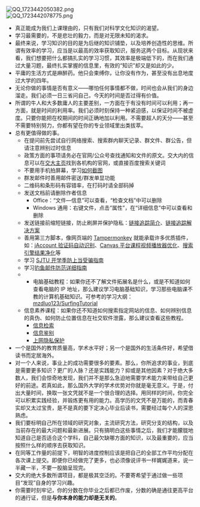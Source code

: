 ![QQ_1723442050382.png](https://cdn.jsdelivr.net/gh/WncFht/picture/202408121354426.png)  
![QQ_1723442078775.png](https://cdn.jsdelivr.net/gh/WncFht/picture/202408121354737.png)

- 真正能成为我们上课理由的，只有我们对科学文化知识的渴望。
- 学习最需要的，不是悲壮的毅力，而是对无限未知的渴求。
- 最终来说，学习知识的目的是为后继的知识铺垫，以及培养创造性的思维。所谓有效率的学习，应当是以最高的效率获取知识，服务这两个目标。从现状来看，我们想要把什么都搞扎实的学习习惯，其效率是极端低下的，而在我们通过大量习题，最终扎实掌握的信息里，有效的“知识”却又是如此的少。
- 平庸的生活方式是麻醉药。他只会束缚你，让你没有作为，甚至没有出息地度过大学的四年。
- 无论你做的事情是否有意义——哪怕任何事情都不做，时间也会从我们的身边溜走。我们必须一日三省问自己，今天的时间是否过得有价值。
- 所谓的牛人和大多数庸人的主要差别，一方面在于有没有时间可以利用；再一方面，就是时间的利用率。我们必须时刻保持一种紧迫感，以保证时间不被虚度。只要你能把在校期间的时间正确地加以利用。不需要超人的天分——甚至不需要特别努力，你都有望在你的专业领域里出类拔萃。
- 总有更值得做的事。
	- 在提问前先尝试自行网络搜索、搜索群内聊天记录、群文件、群公告，但请注意辨别过时信息
	- 政策方面的事项请务必在官网/公众号查找通知和文件的原文。交大内的信息可以在[交大主页](https://www.sjtu.edu.cn/)找到各机构的官网，或直接百度搜索关键词
	- 不要用手机拍屏幕，学习[如何截图](https://www.sohu.com/a/607324881_121271152)
	- 群发邮件时善用邮件密送/群发单显功能
	- 二维码和条形码有容错率，在打码时请全部码掉
	- 发送文档前请删除作者信息
	    - Office：“文件—信息”可以查看，“检查文档”中可以删除
	    - Windows 通用：右键文件，点击“属性”，在“详细信息”中可以查看和删除
	- 发送链接前缩短链接，防止刷屏并保护隐私：[链接追踪简介](https://blog.douchi.space/url-sanitizer/)、[链接追踪解决方案](https://bgm.tv/group/topic/363349)
	- 善用第三方脚本，像网页端的 [Tampermonkey](https://www.tampermonkey.net/) 就能承载许多优质插件，如：[jAccount 验证码自动识别](https://greasyfork.org/zh-CN/scripts/432645)、[Canvas 平台课程视频播放器优化](https://greasyfork.org/zh-CN/scripts/432918)、[搜索引擎结果净化](https://greasyfork.org/zh-CN/scripts/14178)等
	- 学习 [SJTU 开学季防上当受骗指南](https://notes.sjtu.edu.cn/s/LZWwhMe_e)
	- 学习[钓鱼邮件防范详细指南](http://itc.cqjtu.edu.cn/info/1031/1407.htm)
	- - 电脑基础教程：如果你还不了解文件拓展名是什么，或是不知道如何查看电脑的 IP 地址，那么建议学习电脑基础知识，学习那些电脑课不教的计算机基础知识。可参考的学习大纲：[mzdluo123/SurfingTutorial](https://github.com/mzdluo123/SurfingTutorial)
	- 信息素养课程：如果你还不知道如何搜索指定网站的信息、如何辨别信息的真伪、如何防止位置信息在社交软件泄露，那么建议查看这些教程。
	    - [信息检索](https://www.icourse163.org/course/WHU-29001)
	    - [信息鉴别](https://zhuanlan.zhihu.com/p/570534448)
	    - [上网隐私保护](https://www.bilibili.com/video/BV17p4y1Y7BB/)
- 一个是国外的教育质量高，学术水平好；另一个是国外的生活条件好，希望借读书而定居海外。
- 对一个人来说，事业上的成功需要很多的要素。那么，你所追求的事业，到底是需要更多知识？更广的人脉？还是实践能力？抑或是其他因素？对于绝大多数人，我们会惊奇地发现，我们并不是那么急迫地需要学术能力来带给自己更好的前途。若真如此，那么国外大学的学术优势对你就是毫无意义。于是，付出大量时间，换取一张文凭就不是一个很合理的选择。用同样的时间，你完全可以积累实践经验，并锻炼更有用的能力。高学历的文凭不是万能的，而青春实却又太过宝贵，是不是真的要下定决心毕业后读书，需要经过每个人的深思熟虑。
- 我们要标明自己所在领域的研究对象，主流研究方法，研究分支的结构，以及当前存在的最大问题和最新进展。只有搞明白这些事情之后，我们才能朦胧地知道自己是否适合这个学科，自己最欠缺哪方面的知识，以及最重要的，应当按照什么样的顺序去获取知识。
- 在同等工作量的前提下，明智的进度控制应该是把自己的全部工作平均分配在各次课上提交。即便你已经做完了更多，也必须像说评书一样娓娓道来，说一半藏一半，不要一股脑呈现完。
- 交大的绝大多数所谓项目，都是极其空泛的。不要寄希望于通过做一些项目“发现”自身的学习兴趣。
- 你需要时刻牢记，你的分数在你毕业之后都已作废，分数的确是通往更高平台的通行证，但是**与你本身的能力却是无关的**。